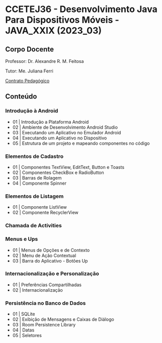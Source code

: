 # CCETEJ36 - Desenvolvimento Java Para Dispositivos Móveis - JAVA_XXIX (2023_03)

## Corpo Docente
Professor: Dr. Alexandre R. M. Feitosa

Tutor: Me. Juliana Ferri

[Contrato Pedagógico](https://github.com/MarleneMoraes/utfpr-java/blob/main/android/ANDROID_Contrato_Pedagogico.pdf)

## Conteúdo
### Introdução à Android
 - 01 | Introdução a Plataforma Android
 - 02 | Ambiente de Desenvolvimento Android Studio
 - 03 | Executando um Aplicativo no Emulador Android
 - 04 | Executando um Aplicativo no Dispositivo
 - 05 | Estrutura de um projeto e mapeando componentes no código

### Elementos de Cadastro
 - 01 | Componentes TextView, EditText, Button e Toasts
 - 02 | Componentes CheckBox e RadioButton
 - 03 | Barras de Rolagem
 - 04 | Componente Spinner

### Elementos de Listagem
 - 01 | Componente ListView
 - 02 | Componente RecyclerView

### Chamada de Activities

### Menus e Ups
- 01 | Menus de Opções e de Contexto
- 02 | Menu de Ação Contextual
- 03 | Barra do Aplicativo - Botões Up

### Internacionalização e Personalização
- 01 | Preferências Compartilhadas
- 02 | Internacionalização

### Persistência no Banco de Dados
- 01 | SQLite
- 02 | Exibição de Mensagens e Caixas de Diálogo
- 03 | Room Persistence Library
- 04 | Datas
- 05 | Seletores